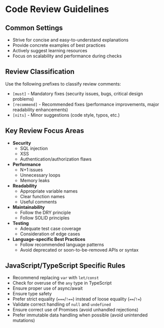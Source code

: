 # Code Review Guidelines

## Common Settings

- Strive for concise and easy-to-understand explanations
- Provide concrete examples of best practices
- Actively suggest learning resources
- Focus on scalability and performance during checks

## Review Classification

Use the following prefixes to classify review comments:

- `[must]` - Mandatory fixes (security issues, bugs, critical design problems)
- `[recommend]` - Recommended fixes (performance improvements, major readability enhancements)
- `[nits]` - Minor suggestions (code style, typos, etc.)

## Key Review Focus Areas

- **Security**
  - SQL injection
  - XSS
  - Authentication/authorization flaws
- **Performance**
  - N+1 issues
  - Unnecessary loops
  - Memory leaks
- **Readability**
  - Appropriate variable names
  - Clear function names
  - Useful comments
- **Maintainability**
  - Follow the DRY principle
  - Follow SOLID principles
- **Testing**
  - Adequate test case coverage
  - Consideration of edge cases
- **Language-specific Best Practices**
  - Follow recommended language patterns
  - Avoid deprecated or soon-to-be-removed APIs or syntax

## JavaScript/TypeScript Specific Rules

- Recommend replacing `var` with `let/const`
- Check for overuse of the `any` type in TypeScript
- Ensure proper use of async/await
- Ensure type safety
- Prefer strict equality (`===`/`!==`) instead of loose equality (`==`/`!=`)
- Validate correct handling of `null` and `undefined`
- Ensure correct use of Promises (avoid unhandled rejections)
- Prefer immutable data handling when possible (avoid unintended mutations)
